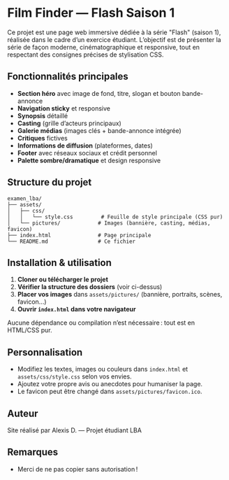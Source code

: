 # Film Finder — Flash Saison 1

Ce projet est une page web immersive dédiée à la série "Flash" (saison 1), réalisée dans le cadre d’un exercice étudiant. L’objectif est de présenter la série de façon moderne, cinématographique et responsive, tout en respectant des consignes précises de stylisation CSS.

## Fonctionnalités principales

- **Section héro** avec image de fond, titre, slogan et bouton bande-annonce
- **Navigation sticky** et responsive
- **Synopsis** détaillé
- **Casting** (grille d’acteurs principaux)
- **Galerie médias** (images clés + bande-annonce intégrée)
- **Critiques** fictives
- **Informations de diffusion** (plateformes, dates)
- **Footer** avec réseaux sociaux et crédit personnel
- **Palette sombre/dramatique** et design responsive

## Structure du projet

```
examen_lba/
├── assets/
│   ├── css/
│   │   └── style.css         # Feuille de style principale (CSS pur)
│   └── pictures/            # Images (bannière, casting, médias, favicon)
├── index.html               # Page principale
└── README.md                # Ce fichier
```

## Installation & utilisation

1. **Cloner ou télécharger le projet**
2. **Vérifier la structure des dossiers** (voir ci-dessus)
3. **Placer vos images** dans `assets/pictures/` (bannière, portraits, scènes, favicon...)
4. **Ouvrir `index.html` dans votre navigateur**

Aucune dépendance ou compilation n’est nécessaire : tout est en HTML/CSS pur.

## Personnalisation

- Modifiez les textes, images ou couleurs dans `index.html` et `assets/css/style.css` selon vos envies.
- Ajoutez votre propre avis ou anecdotes pour humaniser la page.
- Le favicon peut être changé dans `assets/pictures/favicon.ico`.

## Auteur

Site réalisé par Alexis D. — Projet étudiant LBA

## Remarques

- Merci de ne pas copier sans autorisation !

